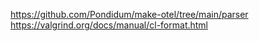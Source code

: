 https://github.com/Pondidum/make-otel/tree/main/parser
https://valgrind.org/docs/manual/cl-format.html
